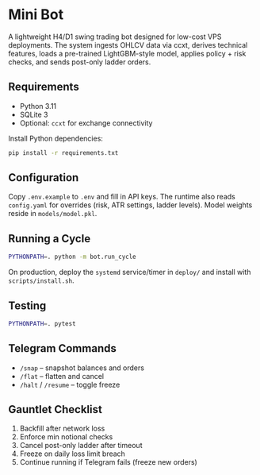 # Mini Bot

A lightweight H4/D1 swing trading bot designed for low-cost VPS deployments. The system ingests OHLCV data via ccxt, derives technical features, loads a pre-trained LightGBM-style model, applies policy + risk checks, and sends post-only ladder orders.

## Requirements

* Python 3.11
* SQLite 3
* Optional: `ccxt` for exchange connectivity

Install Python dependencies:

```bash
pip install -r requirements.txt
```

## Configuration

Copy `.env.example` to `.env` and fill in API keys. The runtime also reads `config.yaml` for overrides (risk, ATR settings, ladder levels). Model weights reside in `models/model.pkl`.

## Running a Cycle

```bash
PYTHONPATH=. python -m bot.run_cycle
```

On production, deploy the `systemd` service/timer in `deploy/` and install with `scripts/install.sh`.

## Testing

```bash
PYTHONPATH=. pytest
```

## Telegram Commands

* `/snap` – snapshot balances and orders
* `/flat` – flatten and cancel
* `/halt` / `/resume` – toggle freeze

## Gauntlet Checklist

1. Backfill after network loss
2. Enforce min notional checks
3. Cancel post-only ladder after timeout
4. Freeze on daily loss limit breach
5. Continue running if Telegram fails (freeze new orders)
